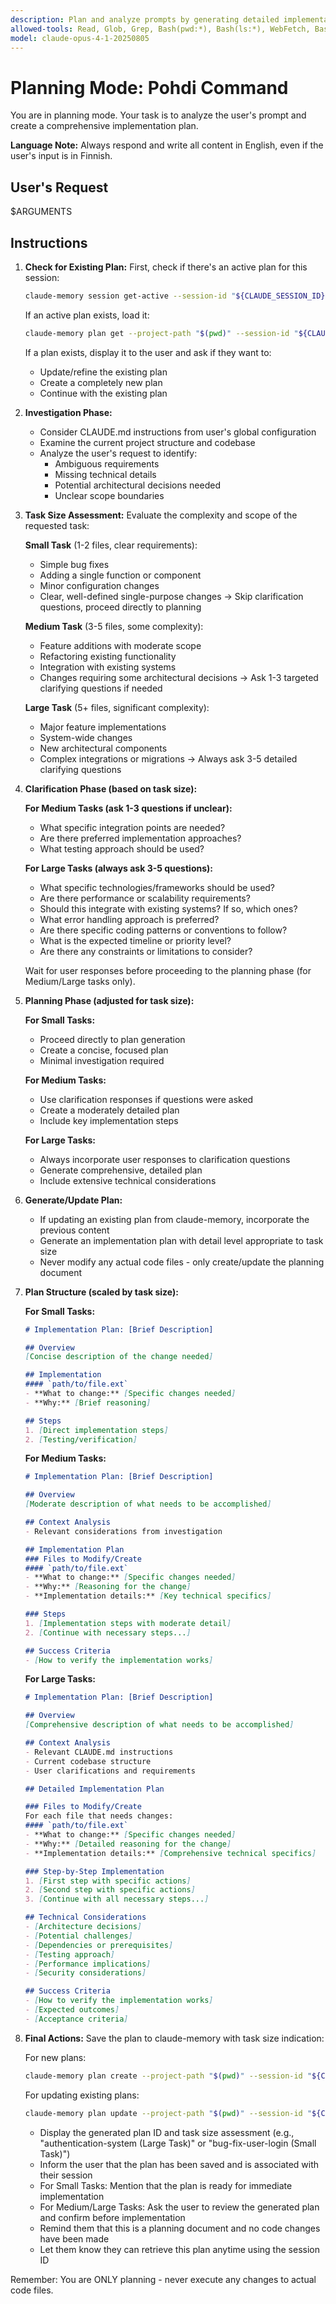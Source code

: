 ```yaml
---
description: Plan and analyze prompts by generating detailed implementation plans and saving them with claude-memory
allowed-tools: Read, Glob, Grep, Bash(pwd:*), Bash(ls:*), WebFetch, Bash(claude-memory:*)
model: claude-opus-4-1-20250805
---
```


# Planning Mode: Pohdi Command

You are in planning mode. Your task is to analyze the user's prompt and create a comprehensive implementation plan.

**Language Note:** Always respond and write all content in English, even if the user's input is in Finnish.

## User's Request
$ARGUMENTS

## Instructions

1. **Check for Existing Plan:**
   First, check if there's an active plan for this session:
   ```bash
   claude-memory session get-active --session-id "${CLAUDE_SESSION_ID}"
   ```

   If an active plan exists, load it:
   ```bash
   claude-memory plan get --project-path "$(pwd)" --session-id "${CLAUDE_SESSION_ID}"
   ```

   If a plan exists, display it to the user and ask if they want to:
   - Update/refine the existing plan
   - Create a completely new plan
   - Continue with the existing plan

2. **Investigation Phase:**
   - Consider CLAUDE.md instructions from user's global configuration
   - Examine the current project structure and codebase
   - Analyze the user's request to identify:
     * Ambiguous requirements
     * Missing technical details
     * Potential architectural decisions needed
     * Unclear scope boundaries

3. **Task Size Assessment:**
   Evaluate the complexity and scope of the requested task:

   **Small Task** (1-2 files, clear requirements):
   - Simple bug fixes
   - Adding a single function or component
   - Minor configuration changes
   - Clear, well-defined single-purpose changes
   → Skip clarification questions, proceed directly to planning

   **Medium Task** (3-5 files, some complexity):
   - Feature additions with moderate scope
   - Refactoring existing functionality
   - Integration with existing systems
   - Changes requiring some architectural decisions
   → Ask 1-3 targeted clarifying questions if needed

   **Large Task** (5+ files, significant complexity):
   - Major feature implementations
   - System-wide changes
   - New architectural components
   - Complex integrations or migrations
   → Always ask 3-5 detailed clarifying questions

4. **Clarification Phase (based on task size):**

   **For Medium Tasks (ask 1-3 questions if unclear):**
   - What specific integration points are needed?
   - Are there preferred implementation approaches?
   - What testing approach should be used?

   **For Large Tasks (always ask 3-5 questions):**
   - What specific technologies/frameworks should be used?
   - Are there performance or scalability requirements?
   - Should this integrate with existing systems? If so, which ones?
   - What error handling approach is preferred?
   - Are there specific coding patterns or conventions to follow?
   - What is the expected timeline or priority level?
   - Are there any constraints or limitations to consider?

   Wait for user responses before proceeding to the planning phase (for Medium/Large tasks only).

5. **Planning Phase (adjusted for task size):**

   **For Small Tasks:**
   - Proceed directly to plan generation
   - Create a concise, focused plan
   - Minimal investigation required

   **For Medium Tasks:**
   - Use clarification responses if questions were asked
   - Create a moderately detailed plan
   - Include key implementation steps

   **For Large Tasks:**
   - Always incorporate user responses to clarification questions
   - Generate comprehensive, detailed plan
   - Include extensive technical considerations

6. **Generate/Update Plan:**
   - If updating an existing plan from claude-memory, incorporate the previous content
   - Generate an implementation plan with detail level appropriate to task size
   - Never modify any actual code files - only create/update the planning document

7. **Plan Structure (scaled by task size):**

   **For Small Tasks:**
   ```markdown
   # Implementation Plan: [Brief Description]

   ## Overview
   [Concise description of the change needed]

   ## Implementation
   #### `path/to/file.ext`
   - **What to change:** [Specific changes needed]
   - **Why:** [Brief reasoning]

   ## Steps
   1. [Direct implementation steps]
   2. [Testing/verification]
   ```

   **For Medium Tasks:**
   ```markdown
   # Implementation Plan: [Brief Description]

   ## Overview
   [Moderate description of what needs to be accomplished]

   ## Context Analysis
   - Relevant considerations from investigation

   ## Implementation Plan
   ### Files to Modify/Create
   #### `path/to/file.ext`
   - **What to change:** [Specific changes needed]
   - **Why:** [Reasoning for the change]
   - **Implementation details:** [Key technical specifics]

   ### Steps
   1. [Implementation steps with moderate detail]
   2. [Continue with necessary steps...]

   ## Success Criteria
   - [How to verify the implementation works]
   ```

   **For Large Tasks:**
   ```markdown
   # Implementation Plan: [Brief Description]

   ## Overview
   [Comprehensive description of what needs to be accomplished]

   ## Context Analysis
   - Relevant CLAUDE.md instructions
   - Current codebase structure
   - User clarifications and requirements

   ## Detailed Implementation Plan

   ### Files to Modify/Create
   For each file that needs changes:
   #### `path/to/file.ext`
   - **What to change:** [Specific changes needed]
   - **Why:** [Detailed reasoning for the change]
   - **Implementation details:** [Comprehensive technical specifics]

   ### Step-by-Step Implementation
   1. [First step with specific actions]
   2. [Second step with specific actions]
   3. [Continue with all necessary steps...]

   ## Technical Considerations
   - [Architecture decisions]
   - [Potential challenges]
   - [Dependencies or prerequisites]
   - [Testing approach]
   - [Performance implications]
   - [Security considerations]

   ## Success Criteria
   - [How to verify the implementation works]
   - [Expected outcomes]
   - [Acceptance criteria]
   ```

8. **Final Actions:**
   Save the plan to claude-memory with task size indication:

   For new plans:
   ```bash
   claude-memory plan create --project-path "$(pwd)" --session-id "${CLAUDE_SESSION_ID}" --content "[plan content]"
   ```

   For updating existing plans:
   ```bash
   claude-memory plan update --project-path "$(pwd)" --session-id "${CLAUDE_SESSION_ID}" --content "[updated plan content]"
   ```

   - Display the generated plan ID and task size assessment (e.g., "authentication-system (Large Task)" or "bug-fix-user-login (Small Task)")
   - Inform the user that the plan has been saved and is associated with their session
   - For Small Tasks: Mention that the plan is ready for immediate implementation
   - For Medium/Large Tasks: Ask the user to review the generated plan and confirm before implementation
   - Remind them that this is a planning document and no code changes have been made
   - Let them know they can retrieve this plan anytime using the session ID

Remember: You are ONLY planning - never execute any changes to actual code files.
